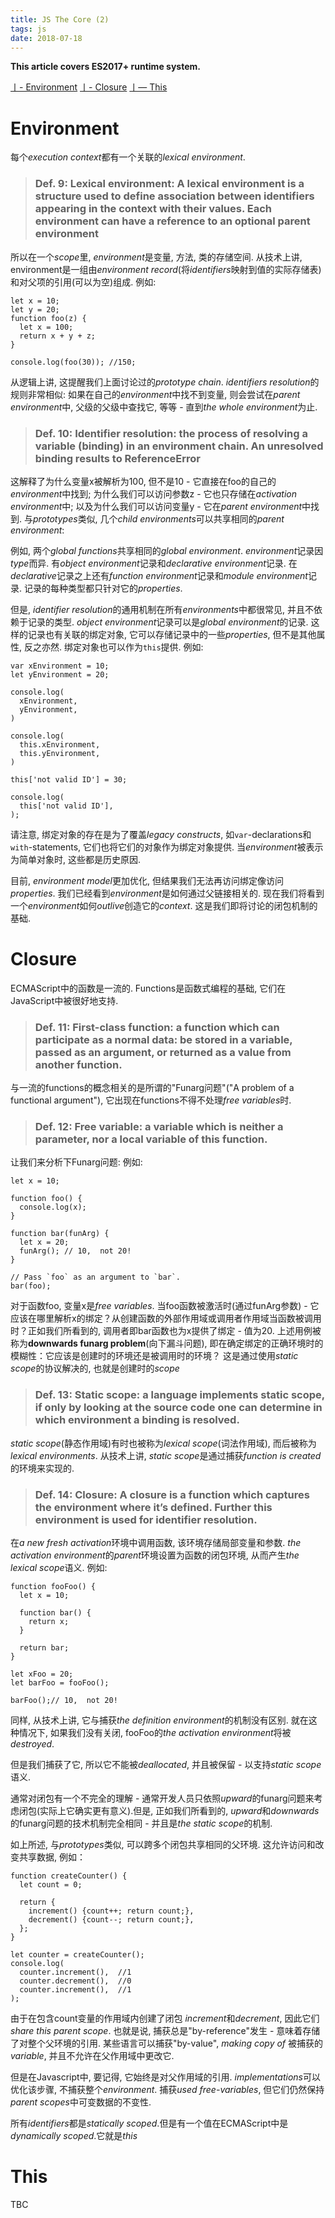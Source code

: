```yaml
---
title: JS The Core (2)
tags: js
date: 2018-07-18
---
```


**This article covers ES2017+ runtime system.**

[丨- Environment](#Environment)
[丨- Closure](#Closure)
[丨— This](#This)

# Environment

每个*execution context*都有一个关联的*lexical environment*.
> ### Def. 9: Lexical environment: A lexical environment is a structure used to define association between identifiers appearing in the context with their values. Each environment can have a reference to an optional parent environment

所以在一个*scope*里,  *environment*是变量,  方法,  类的存储空间. 从技术上讲,  environment是一组由*environment record*(将*identifiers*映射到值的实际存储表)和对父项的引用(可以为空)组成.
例如:
```
let x = 10;
let y = 20;
function foo(z) {
  let x = 100;
  return x + y + z;
}

console.log(foo(30)); //150;
```
从逻辑上讲,  这提醒我们上面讨论过的*prototype chain*. *identifiers resolution*的规则非常相似: 如果在自己的*environment*中找不到变量, 则会尝试在*parent environment*中, 父级的父级中查找它,  等等 - 直到*the whole environment*为止.
> ### Def. 10: Identifier resolution: the process of resolving a variable (binding) in an environment chain. An unresolved binding results to ReferenceError

这解释了为什么变量x被解析为100,  但不是10 - 它直接在foo的自己的*environment*中找到; 为什么我们可以访问参数z - 它也只存储在*activation environment*中; 以及为什么我们可以访问变量y - 它在*parent environment*中找到. 与*prototypes*类似, 几个*child environments*可以共享相同的*parent environment*:

例如,  两个*global functions*共享相同的*global environment*. *environment*记录因*type*而异. 有*object environment*记录和*declarative environment*记录. 在*declarative*记录之上还有*function environment*记录和*module environment*记录. 记录的每种类型都只针对它的*properties*.

但是, *identifier resolution*的通用机制在所有*environments*中都很常见, 并且不依赖于记录的类型. *object environment*记录可以是*global environment*的记录. 这样的记录也有关联的绑定对象,  它可以存储记录中的一些*properties*,  但不是其他属性, 反之亦然. 绑定对象也可以作为`this`提供.
例如:
```
var xEnvironment = 10;
let yEnvironment = 20;

console.log(
  xEnvironment,
  yEnvironment,
)

console.log(
  this.xEnvironment,
  this.yEnvironment,
)

this['not valid ID'] = 30;

console.log(
  this['not valid ID'],
);
```
请注意, 绑定对象的存在是为了覆盖*legacy constructs*,  如`var`-declarations和`with`-statements,  它们也将它们的对象作为绑定对象提供. 当*environment*被表示为简单对象时,  这些都是历史原因.

目前, *environment model*更加优化, 但结果我们无法再访问绑定像访问*properties*. 我们已经看到*environment*是如何通过父链接相关的. 现在我们将看到一个*environment*如何*outlive*创造它的*context*. 这是我们即将讨论的闭包机制的基础.

# Closure

ECMAScript中的函数是一流的. Functions是函数式编程的基础, 它们在JavaScript中被很好地支持.
> ### Def. 11: First-class function: a function which can participate as a normal data: be stored in a variable,  passed as an argument,  or returned as a value from another function.

与一流的functions的概念相关的是所谓的"Funarg问题"("A problem of a functional argument"),  它出现在functions不得不处理*free variables*时.
> ### Def. 12: Free variable: a variable which is neither a parameter,  nor a local variable of this function.

让我们来分析下Funarg问题:
例如:
```
let x = 10;

function foo() {
  console.log(x);
}

function bar(funArg) {
  let x = 20;
  funArg(); // 10,  not 20!
}

// Pass `foo` as an argument to `bar`.
bar(foo);
```
对于函数foo, 变量x是*free variables*. 当foo函数被激活时(通过funArg参数) - 它应该在哪里解析x的绑定？从创建函数的外部作用域或调用者作用域当函数被调用时？正如我们所看到的, 调用者即bar函数也为x提供了绑定 - 值为20.
上述用例被称为**downwards funarg problem**(向下漏斗问题), 即在确定绑定的正确环境时的模糊性：它应该是创建时的环境还是被调用时的环境？ 这是通过使用*static scope*的协议解决的, 也就是创建时的*scope*
> ### Def. 13: Static scope: a language implements static scope,  if only by looking at the source code one can determine in which environment a binding is resolved.

*static scope*(静态作用域)有时也被称为*lexical scope*(词法作用域), 而后被称为*lexical environments*. 从技术上讲, *static scope*是通过捕获*function is created*的环境来实现的.
> ### Def. 14: Closure: A closure is a function which captures the environment where it’s defined. Further this environment is used for identifier resolution.

在*a new fresh activation*环境中调用函数,  该环境存储局部变量和参数. *the activation environment*的*parent*环境设置为函数的闭包环境, 从而产生*the lexical scope*语义.
例如:
```
function fooFoo() {
  let x = 10;

  function bar() {
    return x;
  }

  return bar;
}

let xFoo = 20;
let barFoo = fooFoo();

barFoo();// 10,  not 20!
```
同样, 从技术上讲, 它与捕获*the definition environment*的机制没有区别. 就在这种情况下, 如果我们没有关闭, fooFoo的*the activation environment*将被*destroyed*.

但是我们捕获了它, 所以它不能被*deallocated*, 并且被保留 - 以支持*static scope*语义.

通常对闭包有一个不完全的理解 - 通常开发人员只依照*upward*的funarg问题来考虑闭包(实际上它确实更有意义).但是, 正如我们所看到的, *upward*和*downwards*的funarg问题的技术机制完全相同 - 并且是*the static scope*的机制.

如上所述, 与*prototypes*类似, 可以跨多个闭包共享相同的父环境. 这允许访问和改变共享数据,
例如：
```
function createCounter() {
  let count = 0;

  return {
    increment() {count++; return count;},
    decrement() {count--; return count;},
  };
}

let counter = createCounter();
console.log(
  counter.increment(),  //1
  counter.decrement(),  //0
  counter.increment(),  //1
);
```
由于在包含count变量的作用域内创建了闭包 *increment*和*decrement*, 因此它们*share this parent scope*. 也就是说, 捕获总是"by-reference"发生 - 意味着存储了对整个父环境的引用.
某些语言可以捕获"by-value", *making copy of* 被捕获的*variable*, 并且不允许在父作用域中更改它.

但是在Javascript中, 要记得, 它始终是对父作用域的引用. *implementations*可以优化该步骤, 不捕获整个*environment*. 捕获*used free-variables*, 但它们仍然保持*parent scopes*中可变数据的不变性.

所有*identifiers*都是*statically scoped*.但是有一个值在ECMAScript中是*dynamically scoped*.它就是*this*

# This
TBC
